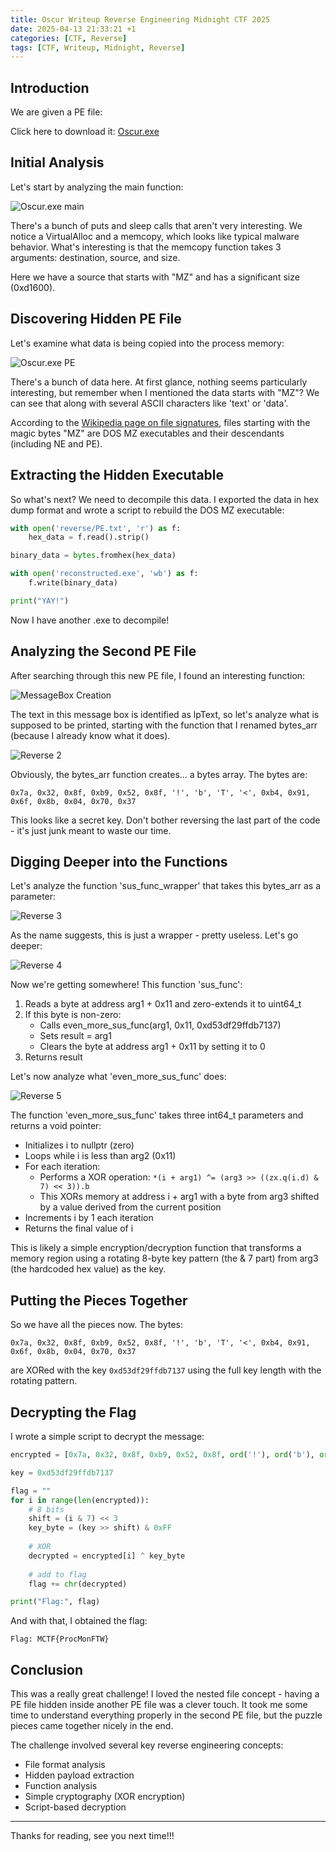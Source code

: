 ```yaml
---
title: Oscur Writeup Reverse Engineering Midnight CTF 2025
date: 2025-04-13 21:33:21 +1
categories: [CTF, Reverse]
tags: [CTF, Writeup, Midnight, Reverse]
---
```


## Introduction

We are given a PE file:

Click here to download it:
[Oscur.exe](https://github.com/WinDyAlphA/miscDownloads/raw/refs/heads/main/Oscur.exe)

## Initial Analysis 

Let's start by analyzing the main function:

![Oscur.exe main](https://raw.githubusercontent.com/WinDyAlphA/miscDownloads/refs/heads/main/OscurPE_main.png)

There's a bunch of puts and sleep calls that aren't very interesting. We notice a VirtualAlloc and a memcopy, which looks like typical malware behavior. What's interesting is that the memcopy function takes 3 arguments: destination, source, and size.

Here we have a source that starts with "MZ" and has a significant size (0xd1600).

## Discovering Hidden PE File

Let's examine what data is being copied into the process memory:

![Oscur.exe PE](https://raw.githubusercontent.com/WinDyAlphA/miscDownloads/refs/heads/main/OscurPE_PE.png)

There's a bunch of data here. At first glance, nothing seems particularly interesting, but remember when I mentioned the data starts with "MZ"? We can see that along with several ASCII characters like 'text' or 'data'.

According to the [Wikipedia page on file signatures](https://en.wikipedia.org/wiki/List_of_file_signatures), files starting with the magic bytes "MZ" are DOS MZ executables and their descendants (including NE and PE).

## Extracting the Hidden Executable

So what's next? We need to decompile this data. I exported the data in hex dump format and wrote a script to rebuild the DOS MZ executable:

```python
with open('reverse/PE.txt', 'r') as f:
    hex_data = f.read().strip()

binary_data = bytes.fromhex(hex_data)

with open('reconstructed.exe', 'wb') as f:
    f.write(binary_data)

print("YAY!")
```

Now I have another .exe to decompile!

## Analyzing the Second PE File

After searching through this new PE file, I found an interesting function:

![MessageBox Creation](https://raw.githubusercontent.com/WinDyAlphA/miscDownloads/refs/heads/main/revmid1.png)

The text in this message box is identified as lpText, so let's analyze what is supposed to be printed, starting with the function that I renamed bytes_arr (because I already know what it does).

![Reverse 2](https://raw.githubusercontent.com/WinDyAlphA/miscDownloads/refs/heads/main/revmid2.png)

Obviously, the bytes_arr function creates... a bytes array. The bytes are:
```
0x7a, 0x32, 0x8f, 0xb9, 0x52, 0x8f, '!', 'b', 'T', '<', 0xb4, 0x91, 0x6f, 0x8b, 0x04, 0x70, 0x37
```

This looks like a secret key. Don't bother reversing the last part of the code - it's just junk meant to waste our time.

## Digging Deeper into the Functions

Let's analyze the function 'sus_func_wrapper' that takes this bytes_arr as a parameter:

![Reverse 3](https://raw.githubusercontent.com/WinDyAlphA/miscDownloads/refs/heads/main/revmid3.png)

As the name suggests, this is just a wrapper - pretty useless. Let's go deeper:

![Reverse 4](https://raw.githubusercontent.com/WinDyAlphA/miscDownloads/refs/heads/main/revmid4.png)

Now we're getting somewhere! This function 'sus_func':

1. Reads a byte at address arg1 + 0x11 and zero-extends it to uint64_t
2. If this byte is non-zero:
   - Calls even_more_sus_func(arg1, 0x11, 0xd53df29ffdb7137)
   - Sets result = arg1
   - Clears the byte at address arg1 + 0x11 by setting it to 0
3. Returns result

Let's now analyze what 'even_more_sus_func' does:

![Reverse 5](https://raw.githubusercontent.com/WinDyAlphA/miscDownloads/refs/heads/main/revmid5.png)

The function 'even_more_sus_func' takes three int64_t parameters and returns a void pointer:

- Initializes i to nullptr (zero)
- Loops while i is less than arg2 (0x11)
- For each iteration:
  - Performs a XOR operation: `*(i + arg1) ^= (arg3 >> ((zx.q(i.d) & 7) << 3)).b`
  - This XORs memory at address i + arg1 with a byte from arg3 shifted by a value derived from the current position
- Increments i by 1 each iteration
- Returns the final value of i

This is likely a simple encryption/decryption function that transforms a memory region using a rotating 8-byte key pattern (the & 7 part) from arg3 (the hardcoded hex value) as the key.

## Putting the Pieces Together

So we have all the pieces now. The bytes:
```
0x7a, 0x32, 0x8f, 0xb9, 0x52, 0x8f, '!', 'b', 'T', '<', 0xb4, 0x91, 0x6f, 0x8b, 0x04, 0x70, 0x37
```
are XORed with the key `0xd53df29ffdb7137` using the full key length with the rotating pattern.

## Decrypting the Flag

I wrote a simple script to decrypt the message:

```python
encrypted = [0x7a, 0x32, 0x8f, 0xb9, 0x52, 0x8f, ord('!'), ord('b'), ord('T'), ord('<'), 0xb4, 0x91, 0x6f, 0x8b, 0x04, 0x70, 0x37]

key = 0xd53df29ffdb7137

flag = ""
for i in range(len(encrypted)):
    # 8 bits
    shift = (i & 7) << 3
    key_byte = (key >> shift) & 0xFF
    
    # XOR
    decrypted = encrypted[i] ^ key_byte
    
    # add to flag
    flag += chr(decrypted)

print("Flag:", flag)
```

And with that, I obtained the flag:
```
Flag: MCTF{ProcMonFTW}
```

## Conclusion

This was a really great challenge! I loved the nested file concept - having a PE file hidden inside another PE file was a clever touch. It took me some time to understand everything properly in the second PE file, but the puzzle pieces came together nicely in the end.

The challenge involved several key reverse engineering concepts:
- File format analysis
- Hidden payload extraction
- Function analysis
- Simple cryptography (XOR encryption)
- Script-based decryption

--- 

Thanks for reading, see you next time!!!